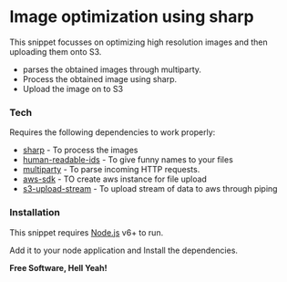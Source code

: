 # Image optimization using sharp

This snippet focusses on optimizing high resolution images and then uploading them onto S3.

  - parses the obtained images through multiparty.
  - Process the obtained image using sharp.
  - Upload the image on to S3

### Tech

Requires the following dependencies to work properly:

* [sharp](https://github.com/lovell/sharp) - To process the images
* [human-readable-ids](https://www.npmjs.com/package/human-readable-ids) - To give funny names to your files
* [multiparty](https://www.npmjs.com/package/multiparty) - To parse incoming HTTP requests.
* [aws-sdk](https://www.npmjs.com/package/aws-sdk) - TO create aws instance for file upload
* [s3-upload-stream](https://www.npmjs.com/package/s3-upload-stream) - To upload stream of data to aws through piping

### Installation

This snippet requires [Node.js](https://nodejs.org/) v6+ to run.

Add it to your node application and Install the dependencies.

**Free Software, Hell Yeah!**

